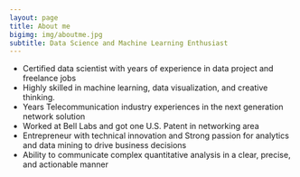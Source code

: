 ```yaml
---
layout: page
title: About me
bigimg: img/aboutme.jpg
subtitle: Data Science and Machine Learning Enthusiast
---
```


- Certified data scientist with years of experience in data project and freelance jobs
- Highly skilled in machine learning, data visualization, and creative thinking.
- Years Telecommunication industry experiences in the next generation network solution
- Worked at Bell Labs and got one U.S. Patent in networking area
- Entrepreneur with technical innovation and Strong passion for analytics and data mining to drive business decisions
- Ability to communicate complex quantitative analysis in a clear, precise, and actionable manner
